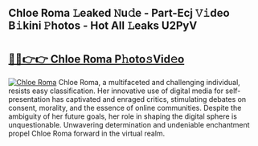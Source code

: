 ## Chloe Roma 𝙻eaked 𝙽u𝚍e - Part-Ecj 𝚅𝚒deo B𝚒kini 𝙿hotos - Hot All 𝙻eaks U2PyV

# <h2><a href="http://ld0mh7t.urlbe.top/?page=Chloe+Roma">🔗🔗👉👉 Chloe Roma P𝚑oto𝚜Vid𝚎o</a></h2>

[![Chloe Roma](https://i.imgur.com/eBuTRDB.gif)](http://ld0mh7t.urlbe.top/?page=Chloe+Roma)
Chloe Roma, a multifaceted and challenging individual, resists easy classification. Her innovative use of digital media for self-presentation has captivated and enraged critics, stimulating debates on consent, morality, and the essence of online communities. Despite the ambiguity of her future goals, her role in shaping the digital sphere is unquestionable. Unwavering determination and undeniable enchantment propel Chloe Roma forward in the virtual realm.
